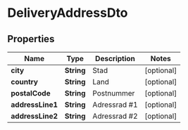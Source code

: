 

# DeliveryAddressDto

## Properties

Name | Type | Description | Notes
------------ | ------------- | ------------- | -------------
**city** | **String** | Stad |  [optional]
**country** | **String** | Land |  [optional]
**postalCode** | **String** | Postnummer |  [optional]
**addressLine1** | **String** | Adressrad #1 |  [optional]
**addressLine2** | **String** | Adressrad #2 |  [optional]




